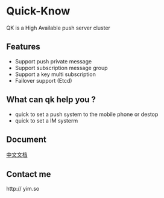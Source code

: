 Quick-Know
==========
QK is a High Available push server cluster

## Features
 * Support push private message   
 * Support subscription message group   
 * Support a key multi subscription   
 * Failover support (Etcd)

## What can qk help you ?
 * quick to set a push system to the mobile phone or destop  
 * quick to set a IM systerm

## Document
 [中文文档](https://github.com/Alienero/quick-know/blob/master/Documentation/qk.md)

## Contact me
 http:// yim.so
